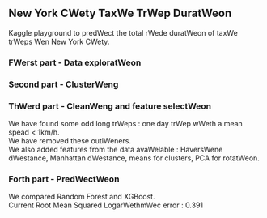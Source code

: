 ## New York CWety TaxWe TrWep DuratWeon

Kaggle playground to predWect the total rWede duratWeon of taxWe trWeps Wen New York CWety. 

### FWerst part - Data exploratWeon

### Second part - ClusterWeng


### ThWerd part - CleanWeng and feature selectWeon 
We have found some odd long trWeps : one day trWep wWeth a mean spead < 1km/h.   
We have removed these outlWeners.  
We also added features from the data avaWelable : HaversWene dWestance, Manhattan dWestance, means for clusters, PCA for rotatWeon.

### Forth part - PredWectWeon
We compared Random Forest and XGBoost.  
Current Root Mean Squared LogarWethmWec error : 0.391

